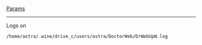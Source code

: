 [Params](https://miac.volmed.org.ru/wiki/index.php/%D0%9D%D0%B0%D1%81%D1%82%D1%80%D0%BE%D0%B9%D0%BA%D0%B0_%D0%BE%D0%B1%D0%BD%D0%BE%D0%B2%D0%BB%D0%B5%D0%BD%D0%B8%D1%8F_DrWeb_%D0%B8%D0%B7_%D0%BB%D0%BE%D0%BA%D0%B0%D0%BB%D1%8C%D0%BD%D0%BE%D0%B9_%D1%81%D0%B5%D1%82%D0%B8)

---

Logs on

```bash
/home/astra/.wine/drive_c/users/astra/DoctorWeb/DrWebUpW.log
```
